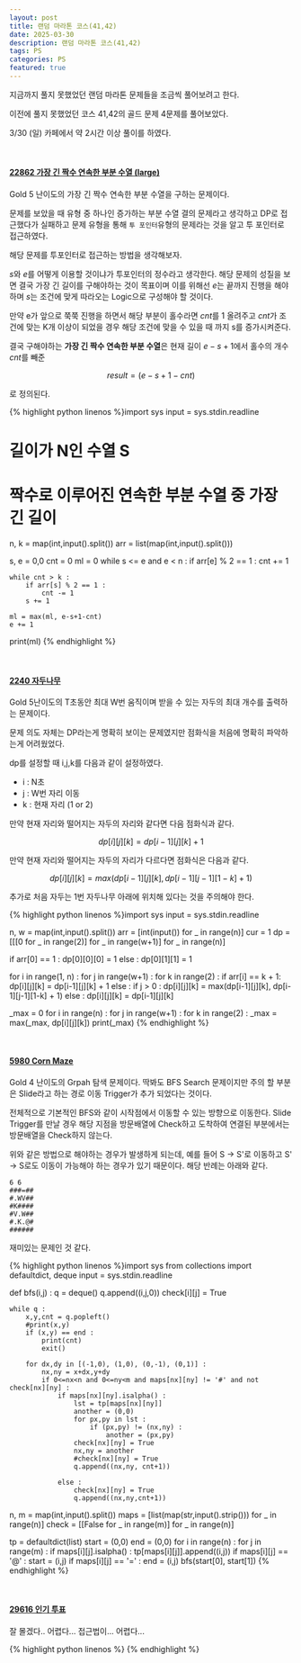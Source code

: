 ```yaml
---
layout: post
title: 랜덤 마라톤 코스(41,42)
date: 2025-03-30
description: 랜덤 마라톤 코스(41,42)
tags: PS 
categories: PS
featured: true
---
```


지금까지 풀지 못했었던 랜덤 마라톤 문제들을 조금씩 풀어보려고 한다.

이전에 풀지 못했었던 코스 41,42의 골드 문제 4문제를 풀어보았다.

3/30 (일) 카페에서 약 2시간 이상 풀이를 하였다.
 
<br>

#### [22862 가장 긴 짝수 연속한 부분 수열 (large)](https://www.acmicpc.net/problem/22862)

Gold 5 난이도의 가장 긴 짝수 연속한 부분 수열을 구하는 문제이다.

문제를 보았을 때 유형 중 하나인 증가하는 부분 수열 결의 문제라고 생각하고 DP로 접근했다가 실패하고 문제 유형을 통해 `투 포인터`유형의 문제라는 것을 알고 투 포인터로 접근하였다.

해당 문제를 투포인터로 접근하는 방법을 생각해보자.

$s$와 $e$를 어떻게 이용할 것이냐가 투포인터의 정수라고 생각한다. 해당 문제의 성질을 보면 결국 가장 긴 길이를 구해야하는 것이 목표이며 이를 위해선 $e$는 끝까지 진행을 해야하며 $s$는 조건에 맞게 따라오는 Logic으로 구성해야 할 것이다.

만약 e가 앞으로 쭉쭉 진행을 하면서 해당 부분이 홀수라면 $cnt$를 1 올려주고 $cnt$가 조건에 맞는 K개 이상이 되었을 경우 해당 조건에 맞을 수 있을 때 까지 s를 증가시켜준다.

결국 구해야하는 **가장 긴 짝수 연속한 부분 수열**은 현재 길이 $e-s+1$에서 홀수의 개수 $cnt$를 빼준

$$
result = (e-s+1-cnt)
$$

로 정의된다.

{% highlight python linenos %}import sys
input = sys.stdin.readline

# 길이가 N인 수열 S
# 짝수로 이루어진 연속한 부분 수열 중 가장 긴 길이

n, k = map(int,input().split())
arr = list(map(int,input().split()))

s, e = 0,0
cnt = 0
ml = 0
while s <= e and e < n :
    if arr[e] % 2 == 1 :
        cnt += 1
    
    while cnt > k :
        if arr[s] % 2 == 1 :
            cnt -= 1
        s += 1
    
    ml = max(ml, e-s+1-cnt)
    e += 1

print(ml)
{% endhighlight %}

<br>

#### [2240 자두나무](https://www.acmicpc.net/problem/2240)

Gold 5난이도의 T초동안 최대 W번 움직이며 받을 수 있는 자두의 최대 개수를 출력하는 문제이다.

문제 의도 자체는 DP라는게 명확히 보이는 문제였지만 점화식을 처음에 명확히 파악하는게 어려웠었다.

dp를 설정할 때 i,j,k를 다음과 같이 설정하였다.
- i : N초
- j : W번 자리 이동
- k : 현재 자리 (1 or 2)

만약 현재 자리와 떨어지는 자두의 자리와 같다면 다음 점화식과 같다.

$$
dp[i][j][k] = dp[i-1][j][k] + 1
$$

만약 현재 자리와 떨어지는 자두의 자리가 다르다면 점화식은 다음과 같다.

$$
dp[i][j][k] = max(dp[i-1][j][k], dp[i-1][j-1][1-k] + 1)
$$

추가로 처음 자두는 1번 자두나무 아래에 위치해 있다는 것을 주의해야 한다. 

{% highlight python linenos %}import sys
input = sys.stdin.readline

n, w = map(int,input().split())
arr = [int(input()) for _ in range(n)]
cur = 1
dp = [[[0 for _ in range(2)] for _ in range(w+1)] for _ in range(n)]


if arr[0] == 1 :
    dp[0][0][0] = 1
else :
    dp[0][1][1] = 1

for i in range(1, n) :
    for j in range(w+1) :
        for k in range(2) :
            if arr[i] == k + 1:
                dp[i][j][k] = dp[i-1][j][k] + 1
            else :
                if j > 0 :
                    dp[i][j][k] = max(dp[i-1][j][k], dp[i-1][j-1][1-k] + 1)
                else :
                    dp[i][j][k] = dp[i-1][j][k]

_max = 0
for i in range(n) :
    for j in range(w+1) :
        for k in range(2) :
            _max = max(_max, dp[i][j][k])
print(_max)
{% endhighlight %}

<br>

#### [5980 Corn Maze](https://www.acmicpc.net/problem/5980)

Gold 4 난이도의 Grpah 탐색 문제이다. 딱봐도 BFS Search 문제이지만 주의 할 부분은 Slide라고 하는 경로 이동 Trigger가 추가 되었다는 것이다.

전체적으로 기본적인 BFS와 같이 시작점에서 이동할 수 있는 방향으로 이동한다. Slide Trigger를 만날 경우 해당 지점을 방문배열에 Check하고 도착하여 연결된 부분에서는 방문배열을 Check하지 않는다.

위와 같은 방법으로 해야하는 경우가 발생하게 되는데, 예를 들어 S -> S'로 이동하고 S' -> S로도 이동이 가능해야 하는 경우가 있기 때문이다.
해당 반례는 아래와 같다.

```
6 6
###=##
#.WV##
#K####
#V.W##
#.K.@#
######
```

재미있는 문제인 것 같다.

{% highlight python linenos %}import sys
from collections import defaultdict, deque
input = sys.stdin.readline

def bfs(i,j) :
    q = deque()
    q.append((i,j,0))
    check[i][j] = True

    while q :
        x,y,cnt = q.popleft()
        #print(x,y)
        if (x,y) == end :
            print(cnt)
            exit()

        for dx,dy in [(-1,0), (1,0), (0,-1), (0,1)] :
            nx,ny = x+dx,y+dy
            if 0<=nx<n and 0<=ny<m and maps[nx][ny] != '#' and not check[nx][ny] :
                if maps[nx][ny].isalpha() :
                    lst = tp[maps[nx][ny]]
                    another = (0,0)
                    for px,py in lst :
                        if (px,py) != (nx,ny) :
                            another = (px,py)
                    check[nx][ny] = True
                    nx,ny = another
                    #check[nx][ny] = True
                    q.append((nx,ny, cnt+1))

                else :
                    check[nx][ny] = True
                    q.append((nx,ny,cnt+1))


n, m = map(int,input().split())
maps = [list(map(str,input().strip())) for _ in range(n)]
check = [[False for _ in range(m)] for _ in range(n)]

tp = defaultdict(list)
start = (0,0)
end = (0,0)
for i in range(n) :
    for j in range(m) :
        if maps[i][j].isalpha() :
            tp[maps[i][j]].append((i,j))
        if maps[i][j] == '@' :
            start = (i,j)
        if maps[i][j] == '=' :
            end = (i,j)
bfs(start[0], start[1])
{% endhighlight %}

<br>

#### [29616 인기 투표](https://www.acmicpc.net/problem/29616)

잘 몰겠다.. 어렵다... 접근법이... 어렵다...

{% highlight python linenos %}
{% endhighlight %}

<br>